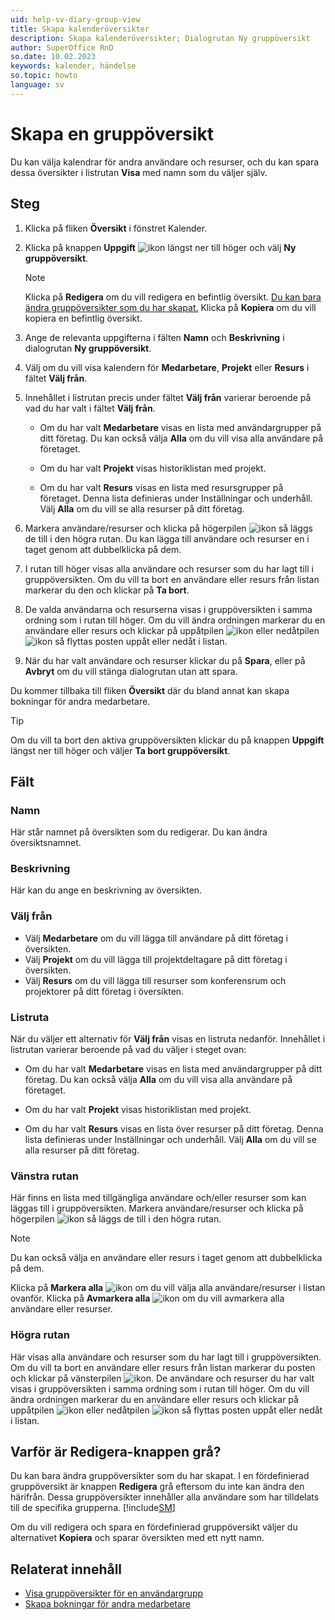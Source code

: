 ```yaml
---
uid: help-sv-diary-group-view
title: Skapa kalenderöversikter
description: Skapa kalenderöversikter; Dialogrutan Ny gruppöversikt
author: SuperOffice RnD
so.date: 10.02.2023
keywords: kalender, händelse
so.topic: howto
language: sv
---
```


# Skapa en gruppöversikt

Du kan välja kalendrar för andra användare och resurser, och du kan spara dessa översikter i listrutan **Visa** med namn som du väljer själv.

## Steg

1. Klicka på fliken **Översikt** i fönstret Kalender.

1. Klicka på knappen **Uppgift** ![ikon][img5] längst ner till höger och välj **Ny gruppöversikt**.

    > [!NOTE]
    > Klicka på **Redigera** om du vill redigera en befintlig översikt. [Du kan bara ändra gruppöversikter som du har skapat.](#troubleshoot) Klicka på **Kopiera** om du vill kopiera en befintlig översikt.

1. Ange de relevanta uppgifterna i fälten **Namn** och **Beskrivning** i dialogrutan **Ny gruppöversikt**.

1. Välj om du vill visa kalendern för **Medarbetare**, **Projekt** eller **Resurs** i fältet **Välj från**.

1. Innehållet i listrutan precis under fältet **Välj från** varierar beroende på vad du har valt i fältet **Välj från**.

    * Om du har valt **Medarbetare** visas en lista med användargrupper på ditt företag. Du kan också välja **Alla** om du vill visa alla användare på företaget.

    * Om du har valt **Projekt** visas historiklistan med projekt.

    * Om du har valt **Resurs** visas en lista med resursgrupper på företaget. Denna lista definieras under Inställningar och underhåll. Välj **Alla** om du vill se alla resurser på ditt företag.

1. Markera användare/resurser och klicka på högerpilen ![ikon][img2] så läggs de till i den högra rutan. Du kan lägga till användare och resurser en i taget genom att dubbelklicka på dem.

1. I rutan till höger visas alla användare och resurser som du har lagt till i gruppöversikten. Om du vill ta bort en användare eller resurs från listan markerar du den och klickar på **Ta bort**.

1. De valda användarna och resurserna visas i gruppöversikten i samma ordning som i rutan till höger. Om du vill ändra ordningen markerar du en användare eller resurs och klickar på uppåtpilen ![ikon][img3] eller nedåtpilen ![ikon][img4] så flyttas posten uppåt eller nedåt i listan.

1. När du har valt användare och resurser klickar du på **Spara**, eller på **Avbryt** om du vill stänga dialogrutan utan att spara.

Du kommer tillbaka till fliken **Översikt** där du bland annat kan skapa bokningar för andra medarbetare.

> [!TIP]
> Om du vill ta bort den aktiva gruppöversikten klickar du på knappen **Uppgift** längst ner till höger och väljer **Ta bort gruppöversikt**.

## <a id="fields" />Fält

### Namn

Här står namnet på översikten som du redigerar. Du kan ändra översiktsnamnet.

### Beskrivning

Här kan du ange en beskrivning av översikten.

### Välj från

* Välj **Medarbetare** om du vill lägga till användare på ditt företag i översikten.
* Välj **Projekt** om du vill lägga till projektdeltagare på ditt företag i översikten.
* Välj **Resurs** om du vill lägga till resurser som konferensrum och projektorer på ditt företag i översikten.

### Listruta

När du väljer ett alternativ för **Välj från** visas en listruta nedanför. Innehållet i listrutan varierar beroende på vad du väljer i steget ovan:

* Om du har valt **Medarbetare** visas en lista med användargrupper på ditt företag. Du kan också välja **Alla** om du vill visa alla användare på företaget.

* Om du har valt **Projekt** visas historiklistan med projekt.

* Om du har valt **Resurs** visas en lista över resurser på ditt företag. Denna lista definieras under Inställningar och underhåll. Välj **Alla** om du vill se alla resurser på ditt företag.

### Vänstra rutan

Här finns en lista med tillgängliga användare och/eller resurser som kan läggas till i gruppöversikten. Markera användare/resurser och klicka på högerpilen ![ikon][img2] så läggs de till i den högra rutan.

> [!NOTE]
> Du kan också välja en användare eller resurs i taget genom att dubbelklicka på dem.

Klicka på **Markera alla** ![ikon][img6] om du vill välja alla användare/resurser i listan ovanför. Klicka på **Avmarkera alla** ![ikon][img7] om du vill avmarkera alla användare eller resurser.

### Högra rutan

Här visas alla användare och resurser som du har lagt till i gruppöversikten. Om du vill ta bort en användare eller resurs från listan markerar du posten och klickar på vänsterpilen ![ikon][img1]. De användare och resurser du har valt visas i gruppöversikten i samma ordning som i rutan till höger. Om du vill ändra ordningen markerar du en användare eller resurs och klickar på uppåtpilen ![ikon][img3] eller nedåtpilen ![ikon][img4] så flyttas posten uppåt eller nedåt i listan.

## <a id="troubleshoot" />Varför är Redigera-knappen grå?

Du kan bara ändra gruppöversikter som du har skapat. I en fördefinierad gruppöversikt är knappen **Redigera** grå eftersom du inte kan ändra den härifrån. Dessa gruppöversikter innehåller alla användare som har tilldelats till de specifika grupperna. [!include[SM](../../learn/includes/are-defined-sm.md)]

Om du vill redigera och spara en fördefinierad gruppöversikt väljer du alternativet **Kopiera** och sparar översikten med ett nytt namn.

## Relaterat innehåll

* [Visa gruppöversikter för en användargrupp][2]
* [Skapa bokningar för andra medarbetare][4]

<!-- Referenced links -->
[2]: open.md
[4]: create-follow-up.md#associate

<!-- Referenced images -->
[img1]: ../../../media/icons/arrow-left.png
[img2]: ../../../media/icons/arrow-right.png
[img3]: ../../../media/icons/arrow-up.png
[img4]: ../../../media/icons/arrow-down.png
[img5]: ../../../media/icons/btn-menu.png
[img6]: ../../../media/icons/select-all.png
[img7]: ../../../media/icons/unselect-all.png

